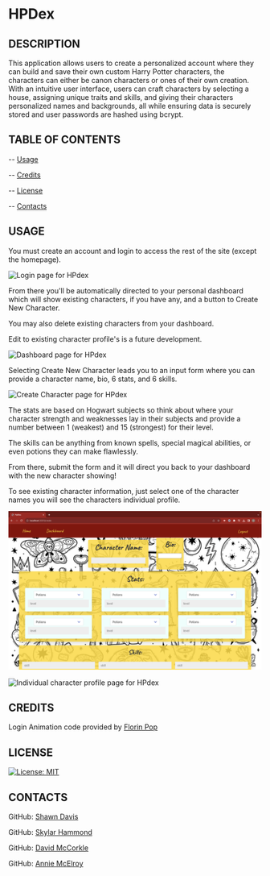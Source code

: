 # HPDex

## DESCRIPTION

This application allows users to create a personalized account where they can build and save their own custom Harry Potter characters, the characters can either be canon characters or ones of their own creation. With an intuitive user interface, users can craft characters by selecting a house, assigning unique traits and skills, and giving their characters personalized names and backgrounds, all while ensuring data is securely stored and user passwords are hashed using bcrypt.

## TABLE OF CONTENTS

-- [Usage](#usage)

-- [Credits](#credits)

-- [License](#license)

-- [Contacts](#contacts)

## USAGE

You must create an account and login to access the rest of the site (except the homepage).

![Login page for HPdex]()

From there you'll be automatically directed to your personal dashboard which will show existing characters, if you have any, and a button to Create New Character.

You may also delete existing characters from your dashboard.

Edit to existing character profile's is a future development.

![Dashboard page for HPdex]()

Selecting Create New Character leads you to an input form where you can provide a character name, bio, 6 stats, and 6 skills.

![Create Character page for HPdex]()

The stats are based on Hogwart subjects so think about where your character strength and weaknesses lay in their subjects and provide a number between 1 (weakest) and 15 (strongest) for their level.

The skills can be anything from known spells, special magical abilities, or even potions they can make flawlessly.

From there, submit the form and it will direct you back to your dashboard with the new character showing!

To see existing character information, just select one of the character names you will see the characters individual profile.

![Alt text](<Screenshot 2023-08-15 at 10.29.20 PM.png>)

![Individual character profile page for HPdex]()

## CREDITS

Login Animation code provided by [Florin Pop](https://codepen.io/FlorinPop17/pen/vPKWjd)

## LICENSE

[![License: MIT](https://img.shields.io/badge/License-MIT-yellow.svg)](https://opensource.org/licenses/MIT)

## CONTACTS

GitHub: [Shawn Davis](https://github.com/DrProfDavis)

GitHub: [Skylar Hammond](https://github.com/SkylarHammond55)

GitHub: [David McCorkle](https://github.com/DHM0010)

GitHub: [Annie McElroy](https://github.com/Annie-McElroy)
